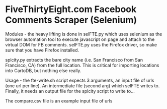 <h1> FiveThirtyEight.com Facebook Comments Scraper (Selenium) </h1>

Modules - the heavy lifting is done in selFTE.py which uses selenium as the browser automation tool to execute javascript on page and attach to the virtual DOM for FB comments. selFTE.py uses the Firefox driver, so make sure that you have Firefox installed.

splcity.py extracts the bare city name (i.e. San Francisco from San Francisco, CA) from the full location. This is critical for importing locations into CartoDB, but nothing else really.

Usage - the fte-write.sh script expects 3 arguments, an input file of urls (one url per line). An intermediate file (second arg) which selFTE writes to. Finally, it needs an output file for the splcity script to write to...

The compare.csv file is an example input file of urls
